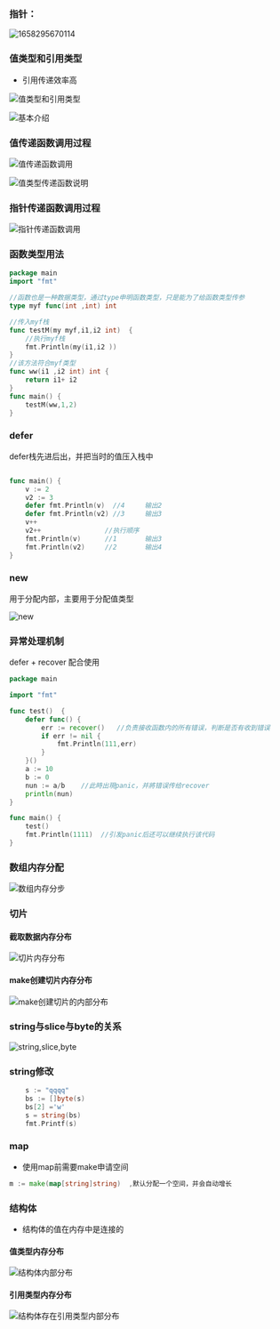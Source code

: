 ### 指针：

![1658295670114](.\指针.jpg)



### 值类型和引用类型

- 引用传递效率高

![值类型和引用类型](.\值类型和引用类型.jpg)

![基本介绍](.\基本介绍.jpg)

### 值传递函数调用过程

![值传递函数调用](.\值传递函数调用.jpg)

![值类型传递函数说明](值类型传递函数说明.jpg)

### 指针传递函数调用过程

![指针传递函数调用](.\指针传递函数调用.jpg)



### 函数类型用法

~~~go
package main
import "fmt"

//函数也是一种数据类型，通过type申明函数类型，只是能为了给函数类型传参
type myf func(int ,int) int

//传入myf栈
func testM(my myf,i1,i2 int)  {
    //执行myf栈
	fmt.Println(my(i1,i2 ))
}
//该方法符合myf类型
func ww(i1 ,i2 int) int {
	return i1+ i2
}
func main() {
	testM(ww,1,2)
}

~~~



### defer

defer栈先进后出，并把当时的值压入栈中

~~~go

func main() {
	v := 2
	v2 := 3
	defer fmt.Println(v)  //4     输出2
	defer fmt.Println(v2) //3     输出3
	v++
	v2++				//执行顺序
	fmt.Println(v)      //1    	  输出3
	fmt.Println(v2)		//2	      输出4
}
~~~



### new

用于分配内部，主要用于分配值类型

![new](.\new.jpg)





### 异常处理机制

defer  + recover 配合使用

~~~go
package main

import "fmt"

func test()  {
	defer func() {
		err := recover()   //负责接收函数内的所有错误，判断是否有收到错误
		if err != nil {
			fmt.Println(111,err)
		}
	}()
	a := 10
	b := 0
	nun := a/b    //此時出現panic，并將错误传给recover
	println(nun)
}

func main() {
	test()
	fmt.Println(1111)  //引发panic后还可以继续执行该代码
}
~~~



### 数组内存分配

![数组内存分步](.\数组内存分步.jpg)

### 切片

#### 截取数据内存分布

![切片内存分布](切片内存分布.jpg)

#### make创建切片内存分布

![make创建切片的内部分布](make创建切片的内部分布.jpg)

### string与slice与byte的关系

![string,slice,byte](string,slice,byte.png)



### string修改

~~~go
	s := "qqqq"
	bs := []byte(s)
	bs[2] ='w'
	s = string(bs)
	fmt.Printf(s)
~~~

### map

- 使用map前需要make申请空间

~~~go
m := make(map[string]string)  ,默认分配一个空间，并会自动增长

~~~

### 结构体

- 结构体的值在内存中是连接的

#### 值类型内存分布

![结构体内部分布](结构体内部分布.png)

#### 引用类型内存分布

![结构体存在引用类型内部分布](结构体存在引用类型内部分布.jpg)



